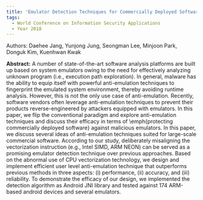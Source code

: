 ```yaml
---
title: 'Emulator Detection Techniques for Commercially Deployed Software'
tags:
  - World Conference on Information Security Applications
  - Year 2018
---
```

Authors: Daehee Jang, Yunjong Jung, Seongman Lee, Minjoon Park, Donguk Kim, Kuenhwan Kwak<br>
<!--more-->
**Abstract:**
A number of state-of-the-art software analysis platforms are built up based on system emulators owing to the need for effectively analyzing unknown program (i.e., execution path exploration). In general, malware has the ability to equip itself with powerful anti-emulation techniques to fingerprint the emulated system environment, thereby avoiding runtime analysis. However, this is not the only use case of anti-emulation. Recently, software vendors often leverage anti-emulation techniques to prevent their products reverse-engineered by attackers equipped with emulators. In this paper, we flip the conventional paradigm and explore anti-emulation techniques and discuss their efficacy in terms of \emph{protecting commercially deployed software} against malicious emulators. In this paper, we discuss several ideas of anti-emulation techniques suited for large-scale commercial software. According to our study, deliberately misaligning the vectorization instruction (e.g., Intel SIMD, ARM NEON) can be served as a promising emulator detection technique over previous approaches. Based on the abnormal use of CPU vectorization technology, we design and implement efficient user level anti-emulation technique that outperforms previous methods in three aspects: (i) performance, (ii) accuracy, and (iii) reliability. To demonstrate the efficacy of our design, we implemented the detection algorithm as Android JNI library and tested against 174 ARM-based android devices and several emulators.


